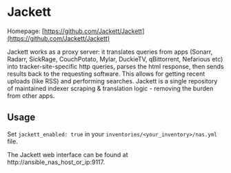 # Jackett

Homepage: [https://github.com/Jackett/Jackett](https://github.com/Jackett/Jackett)

Jackett works as a proxy server: it translates queries from apps (Sonarr, Radarr,
SickRage, CouchPotato, Mylar, DuckieTV, qBittorrent, Nefarious etc) into
tracker-site-specific http queries, parses the html response, then sends results back to
the requesting software. This allows for getting recent uploads (like RSS) and
performing searches. Jackett is a single repository of maintained indexer scraping &
translation logic - removing the burden from other apps.

## Usage

Set `jackett_enabled: true` in your `inventories/<your_inventory>/nas.yml` file.

The Jackett web interface can be found at http://ansible_nas_host_or_ip:9117.
